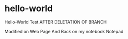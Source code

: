 # hello-world
Hello-World Test
AFTER DELETATION OF BRANCH

Modified on Web Page
And Back on my notebook
Notepad
